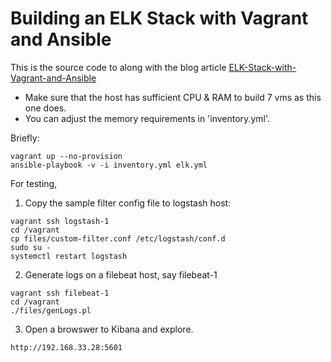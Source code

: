# Building an ELK Stack with Vagrant and Ansible

This is the source code to along with the blog article [ELK-Stack-with-Vagrant-and-Ansible](http://xplordat.com/2017/12/12/elk-stack-with-vagrant-and-ansible/)

* Make sure that the host has sufficient CPU & RAM to build 7 vms as this one does.
* You can adjust the memory requirements in 'inventory.yml'.

Briefly:

```
vagrant up --no-provision
ansible-playbook -v -i inventory.yml elk.yml

```
For testing,

1. Copy the sample filter config file to logstash host:

```
vagrant ssh logstash-1
cd /vagrant
cp files/custom-filter.conf /etc/logstash/conf.d
sudo su -
systemctl restart logstash
```
2. Generate logs on a filebeat host, say filebeat-1

```
vagrant ssh filebeat-1
cd /vagrant
./files/genLogs.pl
````

3. Open a browswer to Kibana and explore.

```
http://192.168.33.28:5601

```



	




